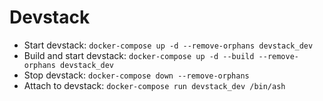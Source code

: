 # Devstack

- Start devstack: `docker-compose up -d --remove-orphans devstack_dev`
- Build and start devstack: `docker-compose up -d --build --remove-orphans devstack_dev`
- Stop devstack: `docker-compose down --remove-orphans`
- Attach to devstack: `docker-compose run devstack_dev /bin/ash`
